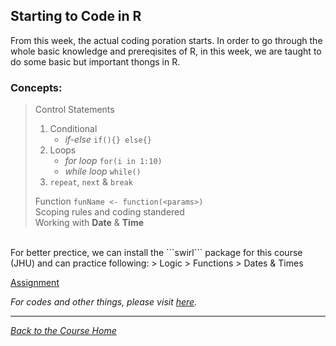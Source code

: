 ## Starting to Code in R

From this week, the actual coding poration starts. In order to go through the whole basic knowledge and prereqisites of R, in this week, we are taught to do some basic but important thongs in R.

### Concepts:

> Control Statements
> 1. Conditional
>     - _if-else_ ```if(){} else{}```
> 2. Loops
>     - _for loop_ ```for(i in 1:10)```
>     - _while loop_ ```while()```
> 3. ```repeat```, ```next``` & ```break```
> 
> Function ```funName <- function(<params>)```<br />
> Scoping rules and coding standered<br />
> Working with **Date** & **Time**

<br />
For better prectice, we can install the ```swirl``` package for this course (JHU) and can practice following:
> Logic
> Functions
> Dates & Times

[Assignment](https://github.com/ravi-prakash1907/Data-Science-in-R/blob/master/R%20Programming/week2/assignment.R)

_For codes and other things, please visit [here](https://github.com/ravi-prakash1907/Data-Science-in-R/tree/master/R%20Programming/week2)._<br />

<hr />

[_Back to the Course Home_](../)